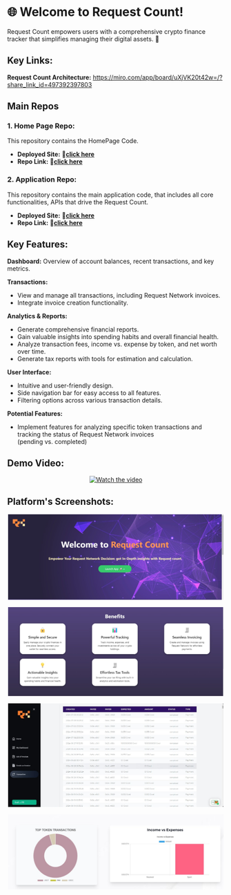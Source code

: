 # 🌐 Welcome to Request Count!

Request Count empowers users with a comprehensive crypto finance tracker that simplifies managing their digital assets. 🚀

## Key Links:

**Request Count Architecture:** https://miro.com/app/board/uXjVK20t42w=/?share_link_id=497392397803 

## Main Repos

### 1. Home Page Repo:
This repository contains the HomePage Code.
- **Deployed Site:** **🔗[click here](https://request-count.vercel.app)**
- **Repo Link:**  **🔗[click here](https://github.com/RequestCount/request_count_home)**

### 2. Application Repo:
This repository contains the main application code, that includes all core functionalities, APIs that drive the Request Count.
- **Deployed Site:**  **🔗[click here](https://request-accounting.vercel.app/)**
- **Repo Link:** **🔗[click here](https://github.com/RequestCount/request_count_app)**

## Key Features:

**Dashboard:**
Overview of account balances, recent transactions, and key metrics.

**Transactions:**
- View and manage all transactions, including Request Network invoices.
- Integrate invoice creation functionality.

**Analytics & Reports:**
- Generate comprehensive financial reports.
- Gain valuable insights into spending habits and overall financial health.
- Analyze transaction fees, income vs. expense by token, and net worth over time.
- Generate tax reports with tools for estimation and calculation.

**User Interface:**
- Intuitive and user-friendly design.
- Side navigation bar for easy access to all features.
- Filtering options across various transaction details.

**Potential Features:**
- Implement features for analyzing specific token transactions and tracking the status of Request Network invoices (pending vs. completed)

## Demo Video:

<div align="center">
  <a href="https://www.youtube.com/watch?v=ZHF5ZVV7bJM">
    <img src="https://img.youtube.com/vi/nwrFYYUEdxg/0.jpg" alt="Watch the video">
  </a>
</div>

## Platform's Screenshots:

<p align="center">
  <img src="https://github.com/RequestCount/.github/blob/main/images/RC_HomePage.jpg" alt="Home Page" width="500">
</p>

<p align="center">
  <img src="https://github.com/RequestCount/.github/blob/main/images/RC_benefits.jpg" alt="Benefits" width="500">
</p>

<p align="center">
  <img src="https://github.com/RequestCount/.github/blob/main/images/RC_Transactions.jpg" alt="Transactions" width="500">
</p>

<p align="center">
  <img src="https://github.com/RequestCount/.github/blob/main/images/RC_Analytics.jpg" alt="Transactions" width="500">
</p>

